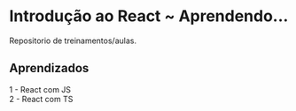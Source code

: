 
# Introdução ao React ~ Aprendendo...

Repositorio de treinamentos/aulas.


## Aprendizados

1 - React com JS <BR>
2 - React com TS

